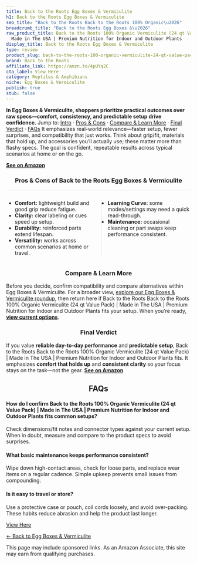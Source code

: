 ```yaml
---
title: Back to the Roots Egg Boxes & Vermiculite
h1: Back to the Roots Egg Boxes & Vermiculite
seo_title: "Back to the Roots Back to the Roots 100% Organic\u2026"
breadcrumb_title: "Back to the Roots Egg Boxes &\u2026"
raw_product_title: Back to the Roots 100% Organic Vermiculite (24 qt Value Pack) |
  Made in The USA | Premium Nutrition for Indoor and Outdoor Plants
display_title: Back to the Roots Egg Boxes & Vermiculite
type: review
product_slug: back-to-the-roots-100-organic-vermiculite-24-qt-value-pack-made-in-the-f3b1a56c
brand: Back to the Roots
affiliate_link: https://amzn.to/4pUYq2C
cta_label: View Here
category: Reptiles & Amphibians
niche: Egg Boxes & Vermiculite
publish: true
stub: false
---
```


<div id="intro" class="full-width"><p><strong>In Egg Boxes & Vermiculite, shoppers prioritize practical outcomes over raw specs&mdash;comfort, consistency, and predictable setup drive confidence.</strong> Jump to: <a href="#intro">Intro</a> · <a href="#pros-cons">Pros &amp; Cons</a> · <a href="#compare-more">Compare &amp; Learn More</a> · <a href="#verdict">Final Verdict</a> · <a href="#faqs">FAQs</a> It emphasizes real-world relevance&mdash;faster setup, fewer surprises, and compatibility that just works. Think about grip/fit, materials that hold up, and accessories you’ll actually use; these matter more than flashy specs. The goal is confident, repeatable results across typical scenarios at home or on the go.</p><p><a href="https://amzn.to/4pUYq2C" rel="nofollow sponsored noopener" target="_blank"><strong>See on Amazon</strong></a></p></div>
<h3 id="pros-cons" style="text-align:center;">Pros &amp; Cons of Back to the Roots Egg Boxes & Vermiculite</h3>
<div class="pc-grid" style="display:grid;grid-template-columns:1fr 1fr;gap:16px;border-top:1px solid #e5e7eb;padding-top:12px;">
  <ul>
    <li><strong>Comfort:</strong> lightweight build and good grip reduce fatigue.</li>
    <li><strong>Clarity:</strong> clear labeling or cues speed up setup.</li>
    <li><strong>Durability:</strong> reinforced parts extend lifespan.</li>
    <li><strong>Versatility:</strong> works across common scenarios at home or travel.</li>
  </ul>
  <ul style="border-left:1px solid #e5e7eb;padding-left:16px;">
    <li><strong>Learning Curve:</strong> some modes/settings may need a quick read-through.</li>
    <li><strong>Maintenance:</strong> occasional cleaning or part swaps keep performance consistent.</li>
  </ul>
</div>


<h3 id="compare-more" style="text-align:center;">Compare &amp; Learn More</h3>
<p>Before you decide, confirm compatibility and compare alternatives within Egg Boxes & Vermiculite. For a broader view, <a href="#">explore our Egg Boxes & Vermiculite roundup</a>, then return here if Back to the Roots Back to the Roots 100% Organic Vermiculite (24 qt Value Pack) | Made in The USA | Premium Nutrition for Indoor and Outdoor Plants fits your setup. When you’re ready, <a href="https://amzn.to/4pUYq2C" rel="nofollow sponsored noopener" target="_blank"><strong>view current options</strong></a>.</p>

<h3 id="verdict" style="text-align:center;">Final Verdict</h3>
<p>If you value <strong>reliable day-to-day performance</strong> and <strong>predictable setup</strong>, Back to the Roots Back to the Roots 100% Organic Vermiculite (24 qt Value Pack) | Made in The USA | Premium Nutrition for Indoor and Outdoor Plants fits. It emphasizes <strong>comfort that holds up</strong> and <strong>consistent clarity</strong> so your focus stays on the task&mdash;not the gear. <a href="https://amzn.to/4pUYq2C" rel="nofollow sponsored noopener" target="_blank"><strong>See on Amazon</strong></a></p>

<h2 id="faqs" style="text-align:center;">FAQs</h2>
<h4><strong>How do I confirm Back to the Roots 100% Organic Vermiculite (24 qt Value Pack) | Made in The USA | Premium Nutrition for Indoor and Outdoor Plants fits common setups?</strong></h4>
<p>Check dimensions/fit notes and connector types against your current setup. When in doubt, measure and compare to the product specs to avoid surprises.</p>
<h4><strong>What basic maintenance keeps performance consistent?</strong></h4>
<p>Wipe down high-contact areas, check for loose parts, and replace wear items on a regular cadence. Simple upkeep prevents small issues from compounding.</p>
<h4><strong>Is it easy to travel or store?</strong></h4>
<p>Use a protective case or pouch, coil cords loosely, and avoid over-packing. These habits reduce abrasion and help the product last longer.</p>

<p><a class="btn" href="https://amzn.to/4pUYq2C" target="_blank" rel="nofollow sponsored noopener">View Here</a></p>
<p><a href="/roundups/reptiles-amphibians/egg-boxes-vermiculite/">← Back to Egg Boxes & Vermiculite</a></p>
<aside class="disclosure">This page may include sponsored links. As an Amazon Associate, this site may earn from qualifying purchases.</aside>

